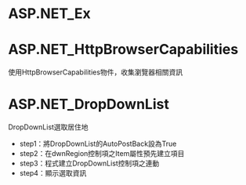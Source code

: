 # ASP.NET_Ex


# ASP.NET_HttpBrowserCapabilities
使用HttpBrowserCapabilities物件，收集瀏覽器相關資訊


# ASP.NET_DropDownList
DropDownList選取居住地
* step1：將DropDownList的AutoPostBack設為True
* step2：在dwnRegion控制項之Item屬性預先建立項目
* step3：程式建立DropDownList控制項之連動
* step4：顯示選取資訊